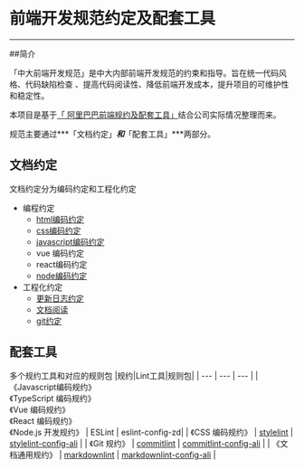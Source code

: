 # 前端开发规范约定及配套工具

---

##简介

「中大前端开发规范」是中大内部前端开发规范的约束和指导。旨在统一代码风格、代码缺陷检查 、提高代码阅读性、降低前端开发成本，提升项目的可维护性和稳定性。

本项目是基于[「 阿里巴巴前端规约及配套工具」](https://gitee.com/mirrors_alibaba/f2e-spec)结合公司实际情况整理而来。

规范主要通过***「文档约定」***和***「配套工具」***两部分。

## 文档约定

文档约定分为编码约定和工程化约定

- 编程约定
  - [html编码约定](./docs/html.md) 
  - [css编码约定](./docs/css.md)
  - [javascript编码约定](./docs/js.md)
  - vue 编码约定
  - react编码约定
  - [node编码约定](./docs/node.md)
- 工程化约定
  - [更新日志约定 ](./docs/log.md)
  - [文档阅读](./docs/doc.md)
  - [git约定](./docs/log.md)

## 配套工具
多个规约工具和对应的规则包
|规约|Lint工具|规则包|
| --- | --- | --- |
|《Javascript编码规约》 <br/> 《TypeScript 编码规约》 <br/> 《Vue 编码规约》 <br/> 《React 编码规约》 <br/> 《Node.js 开发规约》  | ESLint | eslint-config-zd|
| 《CSS 编码规约》     |  [stylelint](https://stylelint.io/)  | [stylelint-config-ali](https://www.npmjs.com/package/stylelint-config-ali) |
| 《Git 规约》     |  [commitlint](https://commitlint.js.org/#/)  | [commitlint-config-ali](https://www.npmjs.com/package/commitlint-config-ali) |
| 《文档通用规约》     |  [markdownlint](https://github.com/DavidAnson/markdownlint)  | [markdownlint-config-ali](https://www.npmjs.com/package/markdownlint-config-ali) |









